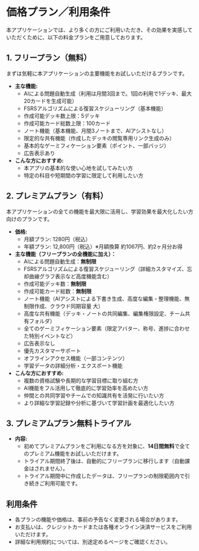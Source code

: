# 価格プラン／利用条件

本アプリケーションでは、より多くの方にご利用いただき、その効果を実感していただくために、以下の料金プランをご用意しております。

## 1. フリープラン（無料）

まずは気軽に本アプリケーションの主要機能をお試しいただけるプランです。

-   **主な機能:**
    -   AIによる問題自動生成（利用は月間3回まで。1回の利用で1デッキ、最大20カードを生成可能）
    -   FSRSアルゴリズムによる復習スケジューリング（基本機能）
    -   作成可能デッキ数上限：5デッキ
    -   作成可能カード総数上限：100カード
    -   ノート機能（基本機能、月間3ノートまで、AIアシストなし）
    -   限定的な共有機能（作成したデッキの閲覧専用リンク生成のみ）
    -   基本的なゲーミフィケーション要素（ポイント、一部バッジ）
    -   広告表示あり
-   **こんな方におすすめ:**
    -   本アプリの基本的な使い心地を試してみたい方
    -   特定の科目や短期間の学習に限定して利用したい方

## 2. プレミアムプラン（有料）

本アプリケーションの全ての機能を最大限に活用し、学習効果を最大化したい方向けのプランです。

-   **価格:**
    -   月額プラン: 1280円（税込）
    -   年額プラン: 12,800円（税込）※月額換算 約1067円、約2ヶ月分お得
-   **主な機能（フリープランの全機能に加え）：**
    -   AIによる問題自動生成：**無制限**
    -   FSRSアルゴリズムによる復習スケジューリング（詳細カスタマイズ、忘却曲線グラフ表示など高度機能含む）
    -   作成可能デッキ数：**無制限**
    -   作成可能カード総数：**無制限**
    -   ノート機能（AIアシストによる下書き生成、高度な編集・整理機能、無制限作成、クラウド同期容量 大）
    -   高度な共有機能（デッキ・ノートの共同編集、編集権限設定、チーム共有フォルダ）
    -   全てのゲーミフィケーション要素（限定アバター、称号、進捗に合わせた特別イベントなど）
    -   広告表示なし
    -   優先カスタマーサポート
    -   オフラインアクセス機能（一部コンテンツ）
    -   学習データの詳細分析・エクスポート機能
-   **こんな方におすすめ:**
    -   複数の資格試験や長期的な学習目標に取り組む方
    -   AI機能をフル活用して徹底的に学習効率を高めたい方
    -   仲間との共同学習やチームでの知識共有を活発に行いたい方
    -   より詳細な学習記録や分析に基づいて学習計画を最適化したい方

## 3. プレミアムプラン無料トライアル

-   **内容:**
    -   初めてプレミアムプランをご利用になる方を対象に、**14日間無料**で全てのプレミアム機能をお試しいただけます。
    -   トライアル期間終了後は、自動的にフリープランに移行します（自動課金はされません）。
    -   トライアル期間中に作成したデータは、フリープランの制限範囲内で引き続きご利用可能です。

## 利用条件

-   各プランの機能や価格は、事前の予告なく変更される場合があります。
-   お支払いは、クレジットカードまたは各種オンライン決済サービスをご利用いただけます。
-   詳細な利用規約については、別途定めるページをご確認ください。 